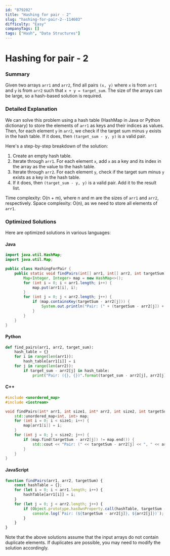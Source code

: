 ```yaml
---
id: "879202"
title: "Hashing for pair - 2"
slug: "hashing-for-pair-2--114603"
difficulty: "Easy"
companyTags: []
tags: ["Hash", "Data Structures"]
---
```


**Hashing for pair - 2**
======================

### Summary
Given two arrays `arr1` and `arr2`, find all pairs `(x, y)` where `x` is from `arr1` and `y` is from `arr2` such that `x + y = target_sum`. The size of the arrays can be large, so a hash-based solution is required.

### Detailed Explanation
We can solve this problem using a hash table (HashMap in Java or Python dictionary) to store the elements of `arr1` as keys and their indices as values. Then, for each element `y` in `arr2`, we check if the target sum minus `y` exists in the hash table. If it does, then `(target_sum - y, y)` is a valid pair.

Here's a step-by-step breakdown of the solution:

1. Create an empty hash table.
2. Iterate through `arr1`. For each element `x`, add `x` as a key and its index in the array as the value to the hash table.
3. Iterate through `arr2`. For each element `y`, check if the target sum minus `y` exists as a key in the hash table.
4. If it does, then `(target_sum - y, y)` is a valid pair. Add it to the result list.

Time complexity: O(n + m), where n and m are the sizes of `arr1` and `arr2`, respectively. Space complexity: O(n), as we need to store all elements of `arr1`.

### Optimized Solutions
Here are optimized solutions in various languages:

#### Java
```java
import java.util.HashMap;
import java.util.Map;

public class HashingForPair {
    public static void findPairs(int[] arr1, int[] arr2, int targetSum) {
        Map<Integer, Integer> map = new HashMap<>();
        for (int i = 0; i < arr1.length; i++) {
            map.put(arr1[i], i);
        }
        for (int j = 0; j < arr2.length; j++) {
            if (map.containsKey(targetSum - arr2[j])) {
                System.out.println("Pair: (" + (targetSum - arr2[j]) + ", " + arr2[j] + ")");
            }
        }
    }
}
```

#### Python
```python
def find_pairs(arr1, arr2, target_sum):
    hash_table = {}
    for i in range(len(arr1)):
        hash_table[arr1[i]] = i
    for j in range(len(arr2)):
        if target_sum - arr2[j] in hash_table:
            print("Pair: ({}, {})".format(target_sum - arr2[j], arr2[j]))
```

#### C++
```cpp
#include <unordered_map>
#include <iostream>

void findPairs(int* arr1, int size1, int* arr2, int size2, int targetSum) {
    std::unordered_map<int, int> map;
    for (int i = 0; i < size1; i++) {
        map[arr1[i]] = i;
    }
    for (int j = 0; j < size2; j++) {
        if (map.find(targetSum - arr2[j]) != map.end()) {
            std::cout << "Pair: (" << targetSum - arr2[j] << ", " << arr2[j] << ")" << std::endl;
        }
    }
}
```

#### JavaScript
```javascript
function findPairs(arr1, arr2, targetSum) {
    const hashTable = {};
    for (let i = 0; i < arr1.length; i++) {
        hashTable[arr1[i]] = i;
    }
    for (let j = 0; j < arr2.length; j++) {
        if (Object.prototype.hasOwnProperty.call(hashTable, targetSum - arr2[j])) {
            console.log(`Pair: (${targetSum - arr2[j]}, ${arr2[j]})`);
        }
    }
}
```

Note that the above solutions assume that the input arrays do not contain duplicate elements. If duplicates are possible, you may need to modify the solution accordingly.